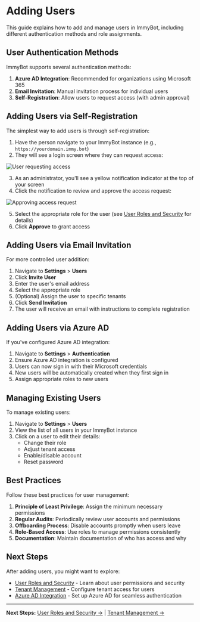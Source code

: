 # Adding Users

This guide explains how to add and manage users in ImmyBot, including different authentication methods and role assignments.

## User Authentication Methods

ImmyBot supports several authentication methods:

1. **Azure AD Integration**: Recommended for organizations using Microsoft 365
2. **Email Invitation**: Manual invitation process for individual users
3. **Self-Registration**: Allow users to request access (with admin approval)

## Adding Users via Self-Registration

The simplest way to add users is through self-registration:

1. Have the person navigate to your ImmyBot instance (e.g., `https://yourdomain.immy.bot`)
2. They will see a login screen where they can request access:

![User requesting access](https://user-images.githubusercontent.com/1424395/153074628-4a22c81a-177e-4ebb-9845-898ab0f95d88.jpeg)

3. As an administrator, you'll see a yellow notification indicator at the top of your screen
4. Click the notification to review and approve the access request:

![Approving access request](https://immybot.blob.core.windows.net/release-media/bb34184f-c7c3-41cf-9fa3-f6489e6c3600)

5. Select the appropriate role for the user (see [User Roles and Security](./user-roles.md) for details)
6. Click **Approve** to grant access

## Adding Users via Email Invitation

For more controlled user addition:

1. Navigate to **Settings** > **Users**
2. Click **Invite User**
3. Enter the user's email address
4. Select the appropriate role
5. (Optional) Assign the user to specific tenants
6. Click **Send Invitation**
7. The user will receive an email with instructions to complete registration

## Adding Users via Azure AD

If you've configured Azure AD integration:

1. Navigate to **Settings** > **Authentication**
2. Ensure Azure AD integration is configured
3. Users can now sign in with their Microsoft credentials
4. New users will be automatically created when they first sign in
5. Assign appropriate roles to new users

## Managing Existing Users

To manage existing users:

1. Navigate to **Settings** > **Users**
2. View the list of all users in your ImmyBot instance
3. Click on a user to edit their details:
   - Change their role
   - Adjust tenant access
   - Enable/disable account
   - Reset password

## Best Practices

Follow these best practices for user management:

1. **Principle of Least Privilege**: Assign the minimum necessary permissions
2. **Regular Audits**: Periodically review user accounts and permissions
3. **Offboarding Process**: Disable accounts promptly when users leave
4. **Role-Based Access**: Use roles to manage permissions consistently
5. **Documentation**: Maintain documentation of who has access and why

## Next Steps

After adding users, you might want to explore:

- [User Roles and Security](./user-roles.md) - Learn about user permissions and security
- [Tenant Management](./tenant-management.md) - Configure tenant access for users
- [Azure AD Integration](./azure.md) - Set up Azure AD for seamless authentication

---

**Next Steps:** [User Roles and Security →](./user-roles.md) | [Tenant Management →](./tenant-management.md)
